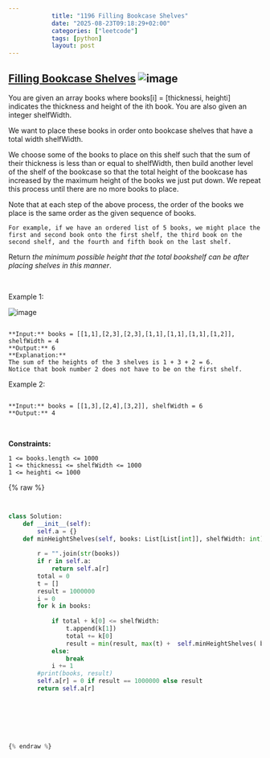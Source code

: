 ```yaml
---
            title: "1196 Filling Bookcase Shelves"
            date: "2025-08-23T09:18:29+02:00"
            categories: ["leetcode"]
            tags: [python]
            layout: post
---
```

            
## [Filling Bookcase Shelves](https://leetcode.com/problems/filling-bookcase-shelves) ![image](https://img.shields.io/badge/Difficulty-Medium-orange)

You are given an array books where books[i] = [thicknessi, heighti] indicates the thickness and height of the ith book. You are also given an integer shelfWidth.

We want to place these books in order onto bookcase shelves that have a total width shelfWidth.

We choose some of the books to place on this shelf such that the sum of their thickness is less than or equal to shelfWidth, then build another level of the shelf of the bookcase so that the total height of the bookcase has increased by the maximum height of the books we just put down. We repeat this process until there are no more books to place.

Note that at each step of the above process, the order of the books we place is the same order as the given sequence of books.

	For example, if we have an ordered list of 5 books, we might place the first and second book onto the first shelf, the third book on the second shelf, and the fourth and fifth book on the last shelf.

Return *the minimum possible height that the total bookshelf can be after placing shelves in this manner*.

 

Example 1:

![image](https://assets.leetcode.com/uploads/2019/06/24/shelves.png)
```

**Input:** books = [[1,1],[2,3],[2,3],[1,1],[1,1],[1,1],[1,2]], shelfWidth = 4
**Output:** 6
**Explanation:**
The sum of the heights of the 3 shelves is 1 + 3 + 2 = 6.
Notice that book number 2 does not have to be on the first shelf.

```

Example 2:

```

**Input:** books = [[1,3],[2,4],[3,2]], shelfWidth = 6
**Output:** 4

```

 

**Constraints:**

	1 <= books.length <= 1000
	1 <= thicknessi <= shelfWidth <= 1000
	1 <= heighti <= 1000

{% raw %}


```python


class Solution:
    def __init__(self):
        self.a = {}
    def minHeightShelves(self, books: List[List[int]], shelfWidth: int) -> int:
        
        r = "".join(str(books))
        if r in self.a:
            return self.a[r]
        total = 0
        t = []
        result = 1000000
        i = 0
        for k in books:
            
            if total + k[0] <= shelfWidth:
                t.append(k[1])
                total += k[0]
                result = min(result, max(t) +  self.minHeightShelves( books[i+1:], shelfWidth))
            else:
                break
            i += 1
        #print(books, result)
        self.a[r] = 0 if result == 1000000 else result
        return self.a[r]

            


        


{% endraw %}
```
